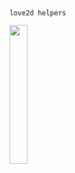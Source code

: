 `love2d helpers`

<img src='https://github.com/gongahkia/thoth/assets/117062305/276628d5-aefa-442c-ad3e-5df51b4357b3' width=25% height=25%></img>
